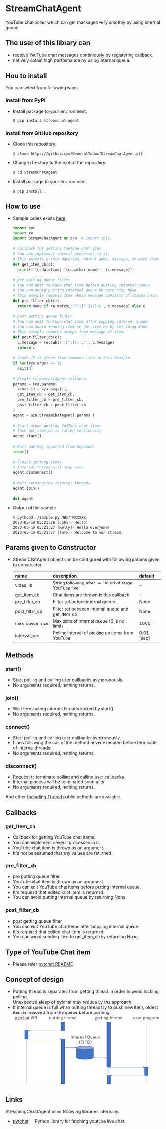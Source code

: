 # StreamChatAgent
YouTube chat poller which can get massages very smothly by using internal queue.

## The user of this library can
- receive YouTube chat messages continiously by registering callback.
- natively obtain high performance by using internal queue.

## Hou to install
You can select from following ways.

### Install from PyPI
- Install package to your environment.<br>
    ```install
    $ pip install streamchat-agent
    ```

### Install from GitHub repository
- Clone this repository.<br>
    ```clone
    $ clone https://github.com/GeneralYadoc/StreamChatAgent.git
    ```
- Change directory to the root of the repository.<br>
    ```cd
    $ cd StreamChatAgent
    ```
- Install package to your environment.<br>
    ```install
    $ pip install .
    ```

## How to use

- Sample codes exists [here](samples/sample.py)<br>
    ``` sample.py
    import sys
    import re
    import StreamChatAgent as sca  # Import this.

    # callback for getting YouTube chat item
    # You can implement several processes in it.
    # This example prints datetime, ahthor name, message, of each item.
    def get_item_cb(c):
      print(f"{c.datetime} [{c.author.name}]- {c.message}")

    # pre putting queue filter
    # You can edit YouTube chat item before putting internal queue.
    # You can avoid putting internal queue by returning None.
    # This example removes item whose message consists of stamps only.
    def pre_filter_cb(c):
      return None if re.match(r'^(:[^:]+:)+$', c.message) else c

    # post getting queue filter
    # You can edit YouTube chat item after popping internal queue.
    # You can avoid sending item to get_item_cb by returning None.
    # This example removes stamps from message of item.
    def post_filter_cb(c):
      c.message = re.sub(r':[^:]+:','', c.message)
      return c

    # Video ID is given from command line in this example.
    if len(sys.argv) <= 1:
      exit(0)

    # Create StreamChatAgent instance.
    params = sca.params(
      video_id = sys.argv[1],
      get_item_cb = get_item_cb,
      pre_filter_cb = pre_filter_cb,
      post_filter_cb = post_filter_cb
    )
    agent = sca.StreamChatAgent( params )

    # Start async getting YouTube chat items.
    # Then get_item_cb is called continuosly.
    agent.start()

    # Wait any key inputted from keyboad.
    input()

    # Finish getting items.
    # Internal thread will stop soon.
    agent.disconnect()

    # Wait terminating internal threads.
    agent.join()

    del agent
    ```

- Output of the sample
    ```output
    % python3 ./sample.py MB57rMXXXXs
    2023-05-19 05:21:26 [John]- Hello!
    2023-05-19 05:21:27 [Kelly]- Hello everyone!
    2023-05-19 05:21:27 [Taro]- Welcome to our stream.
    ```
## Params given to Constructor
- StreamChatAgent object can be configured with following params given to constructor.

    | name | description | default |
    |------|------------|---------|
    | video_id | String following after 'v=' in url of target YouTube live | - |
    | get_item_cb | Chat items are thrown to this callback | - |
    | pre_filter_cb | Filter set before internal queue | None |
    | post_filter_cb | Filter set between internal queue and get_item_cb | None |
    | max_queue_size | Max slots of internal queue (0 is no limit) | 1000 |
    | interval_sec | Polling interval of picking up items from YouTube | 0.01 \[sec\] | 

## Methods
### start()
- Start polling and calling user callbacks asyncronously.
- No arguments required, nothing returns.

### join()
- Wait terminating internal threads kicked by start().
- No arguments required, nothing returns.

### connect()
- Start polling and calling user callbacks syncronously.
- Lines following the call of the method never executen before terminate of internal threads.
- No arguments required, nothing returns.

### disconnect()
- Request to terminate polling and calling user callbacks.
- Internal process will be terminated soon after.
- No arguments required, nothing returns.

And other [threading.Thread](https://docs.python.org/3/library/threading.html) public pethods are available.

## Callbacks
### get_item_cb
- Callback for getting YouTube chat items.
- You can implement several processes in it.
- YouTube chat item is thrown as an argument.
- It's not be assumed that any values are returned.
### pre_filter_cb
- pre putting queue filter.
- YouTube chat item is thrown as an argument.
- You can edit YouTube chat items before putting internal queue.
- It's required that edited chat item is returned.
- You can avoid putting internal queue by returning None.
### post_filter_cb
- post getting queue filter
- You can edit YouTube chat items after popping internal queue.
- It's required that edited chat item is returned.
- You can avoid sending item to get_item_cb by returning None.

## Type of YouTube Chat item
- Please refer [pytchat README](https://github.com/taizan-hokuto/pytchat)

## Concept of design
- Putting thread is separated from getting thread in order to avoid locking polling.<br>
Unexpected sleep of pytchat may reduce by ths approach.
- If internal queue is full when putting thread try to push new item, oldest item is removed from the queue before pushing.
    ![](ReadMeParts/concept.png)

## Links
StreamingChaatAgent uses following libraries internally.

- [pytchat](https://github.com/taizan-hokuto/pytchat) &emsp; Python library for fetching youtube live chat.
